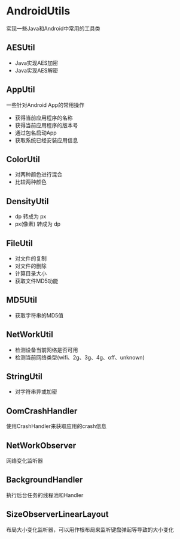 # AndroidUtils
实现一些Java和Android中常用的工具类

## AESUtil
 - Java实现AES加密
 - Java实现AES解密

## AppUtil
一些针对Android App的常用操作
 - 获得当前应用程序的名称
 - 获得当前应用程序的版本号
 - 通过包名启动App
 - 获取系统已经安装应用信息

## ColorUtil
 - 对两种颜色进行混合
 - 比较两种颜色

## DensityUtil
 - dp 转成为 px
 - px(像素) 转成为 dp

## FileUtil
 - 对文件的复制
 - 对文件的删除
 - 计算目录大小
 - 获取文件MD5功能

## MD5Util
 - 获取字符串的MD5值

## NetWorkUtil
 - 检测设备当前网络是否可用
 - 检测当前网络类型(wifi、2g、3g、4g、off、unknown)

## StringUtil
 - 对字符串异或加密

## OomCrashHandler
使用CrashHandler来获取应用的crash信息

## NetWorkObserver
网络变化监听器

## BackgroundHandler
执行后台任务的线程池和Handler

## SizeObserverLinearLayout
布局大小变化监听器，可以用作根布局来监听键盘弹起等导致的大小变化
